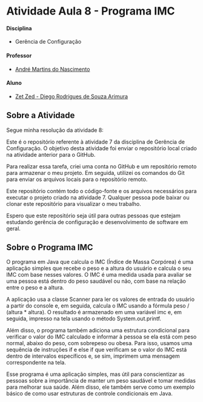 # Atividade Aula 8 - Programa IMC

#### Disciplina
- Gerência de Configuração

#### Professor
- [André Martins do Nascimento](https://www.linkedin.com/in/andr%C3%A9-martins-do-nascimento-54b054224/)

#### Aluno
- [Zet Zed - Diego Rodrigues de Souza Arimura](https://www.linkedin.com/in/zet-zed-644813197/)


## Sobre a Atividade

Segue minha resolução da atividade 8:

Este é o repositório referente à atividade 7 da disciplina de Gerência de Configuração. O objetivo desta atividade foi enviar o repositório local criado na atividade anterior para o GitHub.

Para realizar essa tarefa, criei uma conta no GitHub e um repositório remoto para armazenar o meu projeto. Em seguida, utilizei os comandos do Git para enviar os arquivos locais para o repositório remoto.

Este repositório contém todo o código-fonte e os arquivos necessários para executar o projeto criado na atividade 7. Qualquer pessoa pode baixar ou clonar este repositório para visualizar o meu trabalho.

Espero que este repositório seja útil para outras pessoas que estejam estudando gerência de configuração e desenvolvimento de software em geral.


## Sobre o Programa IMC

O programa em Java que calcula o IMC (Índice de Massa Corpórea) é uma aplicação simples que recebe o peso e a altura do usuário e calcula o seu IMC com base nesses valores. O IMC é uma medida usada para avaliar se uma pessoa está dentro do peso saudável ou não, com base na relação entre o peso e a altura.

A aplicação usa a classe Scanner para ler os valores de entrada do usuário a partir do console e, em seguida, calcula o IMC usando a fórmula peso / (altura * altura). O resultado é armazenado em uma variável imc e, em seguida, impresso na tela usando o método System.out.printf.

Além disso, o programa também adiciona uma estrutura condicional para verificar o valor do IMC calculado e informar à pessoa se ela está com peso normal, abaixo do peso, com sobrepeso ou obesa. Para isso, usamos uma sequência de instruções if e else if que verificam se o valor do IMC está dentro de intervalos específicos e, se sim, imprimem uma mensagem correspondente na tela.

Esse programa é uma aplicação simples, mas útil para conscientizar as pessoas sobre a importância de manter um peso saudável e tomar medidas para melhorar sua saúde. Além disso, ele também serve como um exemplo básico de como usar estruturas de controle condicionais em Java.
